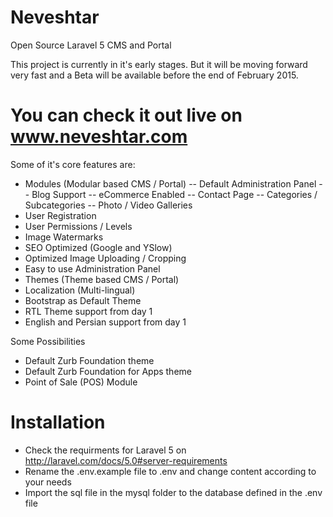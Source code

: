 # Neveshtar
Open Source Laravel 5 CMS and Portal

This project is currently in it's early stages. But it will be moving forward very fast and a Beta will be available before the end of February 2015.

# You can check it out live on www.neveshtar.com

Some of it's core features are:

- Modules (Modular based CMS / Portal)
	-- Default Administration Panel
	-- Blog Support
	-- eCommerce Enabled
	-- Contact Page
	-- Categories / Subcategories
	-- Photo / Video Galleries
- User Registration
- User Permissions / Levels
- Image Watermarks
- SEO Optimized (Google and YSlow)
- Optimized Image Uploading / Cropping
- Easy to use Administration Panel
- Themes (Theme based CMS / Portal)
- Localization (Multi-lingual)
- Bootstrap as Default Theme
- RTL Theme support from day 1
- English and Persian support from day 1

Some Possibilities

- Default Zurb Foundation theme
- Default Zurb Foundation for Apps theme
- Point of Sale (POS) Module


# Installation

- Check the requirments for Laravel 5 on http://laravel.com/docs/5.0#server-requirements
- Rename the .env.example file to .env and change content according to your needs
- Import the sql file in the mysql folder to the database defined in the .env file
